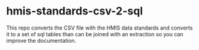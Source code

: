 # hmis-standards-csv-2-sql
This repo converts the CSV file with the HMIS data standards and converts it to a set of sql tables than can be joined with an extraction so you can improve the documentation.
